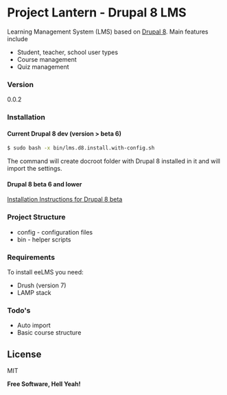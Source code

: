 # Project Lantern - Drupal 8 LMS
Learning Management System (LMS) based on [Drupal 8]. Main features include

  - Student, teacher, school user types
  - Course management
  - Quiz management

### Version
0.0.2

### Installation

#### Current Drupal 8 dev (version > beta 6)

```sh
$ sudo bash -x bin/lms.d8.install.with-config.sh
```

The command will create docroot folder with Drupal 8 installed in it and will import the settings.

#### Drupal 8 beta 6 and lower

[Installation Instructions for Drupal 8 beta]

### Project Structure

* config - configuration files
* bin - helper scripts

### Requirements

To install eeLMS you need:

* Drush (version 7)
* LAMP stack


### Todo's

 - Auto import
 - Basic course structure

License
----

MIT


**Free Software, Hell Yeah!**

[Drupal 8]:http://www.drupal.org/
[Installation Instructions for Drupal 8 beta]:https://github.com/VladimirAus/DrupalLMS/blob/master/install.md
